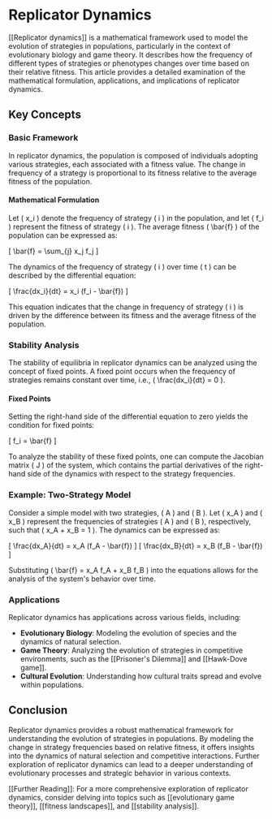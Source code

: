 
# Replicator Dynamics

[[Replicator dynamics]] is a mathematical framework used to model the evolution of strategies in populations, particularly in the context of evolutionary biology and game theory. It describes how the frequency of different types of strategies or phenotypes changes over time based on their relative fitness. This article provides a detailed examination of the mathematical formulation, applications, and implications of replicator dynamics.

## Key Concepts

### Basic Framework

In replicator dynamics, the population is composed of individuals adopting various strategies, each associated with a fitness value. The change in frequency of a strategy is proportional to its fitness relative to the average fitness of the population.

#### Mathematical Formulation

Let \( x_i \) denote the frequency of strategy \( i \) in the population, and let \( f_i \) represent the fitness of strategy \( i \). The average fitness \( \bar{f} \) of the population can be expressed as:

\[
\bar{f} = \sum_{j} x_j f_j
\]

The dynamics of the frequency of strategy \( i \) over time \( t \) can be described by the differential equation:

\[
\frac{dx_i}{dt} = x_i (f_i - \bar{f})
\]

This equation indicates that the change in frequency of strategy \( i \) is driven by the difference between its fitness and the average fitness of the population.

### Stability Analysis

The stability of equilibria in replicator dynamics can be analyzed using the concept of fixed points. A fixed point occurs when the frequency of strategies remains constant over time, i.e., \( \frac{dx_i}{dt} = 0 \).

#### Fixed Points

Setting the right-hand side of the differential equation to zero yields the condition for fixed points:

\[
f_i = \bar{f}
\]

To analyze the stability of these fixed points, one can compute the Jacobian matrix \( J \) of the system, which contains the partial derivatives of the right-hand side of the dynamics with respect to the strategy frequencies.

### Example: Two-Strategy Model

Consider a simple model with two strategies, \( A \) and \( B \). Let \( x_A \) and \( x_B \) represent the frequencies of strategies \( A \) and \( B \), respectively, such that \( x_A + x_B = 1 \). The dynamics can be expressed as:

\[
\frac{dx_A}{dt} = x_A (f_A - \bar{f})
\]
\[
\frac{dx_B}{dt} = x_B (f_B - \bar{f})
\]

Substituting \( \bar{f} = x_A f_A + x_B f_B \) into the equations allows for the analysis of the system's behavior over time.

### Applications

Replicator dynamics has applications across various fields, including:

- **Evolutionary Biology**: Modeling the evolution of species and the dynamics of natural selection.
- **Game Theory**: Analyzing the evolution of strategies in competitive environments, such as the [[Prisoner's Dilemma]] and [[Hawk-Dove game]].
- **Cultural Evolution**: Understanding how cultural traits spread and evolve within populations.

## Conclusion

Replicator dynamics provides a robust mathematical framework for understanding the evolution of strategies in populations. By modeling the change in strategy frequencies based on relative fitness, it offers insights into the dynamics of natural selection and competitive interactions. Further exploration of replicator dynamics can lead to a deeper understanding of evolutionary processes and strategic behavior in various contexts.

[[Further Reading]]: For a more comprehensive exploration of replicator dynamics, consider delving into topics such as [[evolutionary game theory]], [[fitness landscapes]], and [[stability analysis]].
